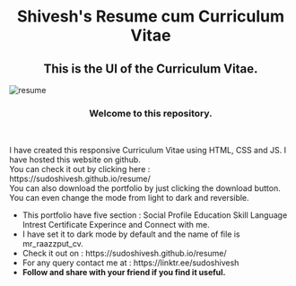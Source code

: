 <h1 align="center"><b> Shivesh's Resume cum Curriculum Vitae </b></h1>
<h2 align="center"> This is the UI of the Curriculum Vitae.</h2>

![resume](https://user-images.githubusercontent.com/78317220/188334038-5239a7a3-f702-4fd1-b694-30d16a426822.jpg)


<h3 align="center"><b> Welcome to this repository.</b></h3><br>
<p>I have created this responsive Curriculum Vitae using HTML, CSS and JS. I have hosted this website on github.<br>
You can check it out by clicking here : https://sudoshivesh.github.io/resume/
<br>
You can also download the portfolio by just clicking the download button. You can even change the mode from light to dark and reversible.</p>

<ul>
<li>This portfolio have five section : Social Profile Education Skill Language Intrest Certificate Experince and Connect with me.</li>
<li> I have set it to dark mode by default and the name of file is mr_raazzput_cv.</li>
<li> Check it out on : https://sudoshivesh.github.io/resume/ </li>
<li> For any query contact me at : https://linktr.ee/sudoshivesh </li>
  <li> <b>Follow and share with your friend if you find it useful.</b></li>
</ul>
